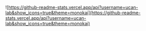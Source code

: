 ![https://github-readme-stats.vercel.app/api?username=ucan-lab&show_icons=true&theme=monokai](https://github-readme-stats.vercel.app/api?username=ucan-lab&show_icons=true&theme=monokai)
